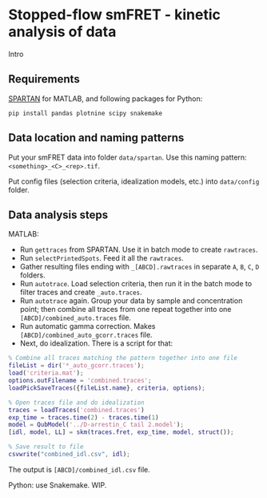 # Stopped-flow smFRET - kinetic analysis of data

Intro

## Requirements

[SPARTAN](https://github.com/stjude-smc/SPARTAN) for MATLAB, and following packages for Python:

```
pip install pandas plotnine scipy snakemake
```

## Data location and naming patterns

Put your smFRET data into folder `data/spartan`. Use this naming pattern: `<something>_<C>_<rep>.tif`.

Put config files (selection criteria, idealization models, etc.) into `data/config` folder.

## Data analysis steps

MATLAB:

* Run `gettraces` from SPARTAN. Use it in batch mode to create `rawtraces`.
* Run `selectPrintedSpots`. Feed it all the `rawtraces`.
* Gather resulting files ending with `_[ABCD].rawtraces` in separate `A`, `B`, `C`, `D` folders.
* Run `autotrace`. Load selection criteria, then run it in the batch mode to filter traces and create `_auto.traces`.
* Run `autotrace` again. Group your data by sample and concentration point; then combine all traces from one repeat together into one `[ABCD]/combined_auto.traces` file.
* Run automatic gamma correction. Makes `[ABCD]/combined_auto_gcorr.traces` file.
* Next, do idealization. There is a script for that:
```matlab
% Combine all traces matching the pattern together into one file
fileList = dir('*_auto_gcorr.traces');
load('criteria.mat');
options.outFilename = 'combined.traces';
loadPickSaveTraces({fileList.name}, criteria, options);

% Open traces file and do idealization
traces = loadTraces('combined.traces')
exp_time = traces.time(2) - traces.time(1)
model = QubModel('../D-arrestin_C tail 2.model');
[idl, model, LL] = skm(traces.fret, exp_time, model, struct());

% Save result to file
csvwrite("combined_idl.csv", idl);
```
The output is `[ABCD]/combined_idl.csv` file.

Python: use Snakemake. WIP.
